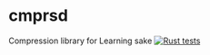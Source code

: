 # cmprsd
Compression library for Learning sake
[![Rust tests](https://github.com/melcar/cmprsd/actions/workflows/rust_tests.yml/badge.svg)](https://github.com/melcar/cmprsd/actions/workflows/rust_tests.yml)
